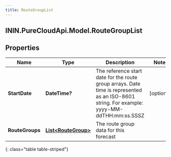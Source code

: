 ```yaml
---
title: RouteGroupList
---
```

## ININ.PureCloudApi.Model.RouteGroupList

## Properties

|Name | Type | Description | Notes|
|------------ | ------------- | ------------- | -------------|
| **StartDate** | **DateTime?** | The reference start date for the route group arrays. Date time is represented as an ISO-8601 string. For example: yyyy-MM-ddTHH:mm:ss.SSSZ | [optional] |
| **RouteGroups** | [**List&lt;RouteGroup&gt;**](RouteGroup.html) | The route group data for this forecast | |
{: class="table table-striped"}


